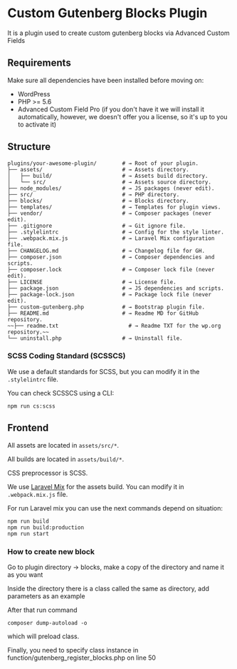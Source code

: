 # Custom Gutenberg Blocks Plugin

It is a plugin used to create custom gutenberg blocks via Advanced Custom Fields

## Requirements

Make sure all dependencies have been installed before moving on:

- WordPress
- PHP >= 5.6
- Advanced Custom Field Pro (if you don't have it we will install it automatically, however, we doesn't offer you a license, so it's up to you to activate it)

## Structure

```
plugins/your-awesome-plugin/        # → Root of your plugin.
├── assets/                         # → Assets directory.
│   ├── build/                      # → Assets build directory.
│   └── src/                        # → Assets source directory.
├── node_modules/                   # → JS packages (never edit).
├── src/                            # → PHP directory. 
├── blocks/                         # → Blocks directory. 
├── templates/                      # → Templates for plugin views.
├── vendor/                         # → Composer packages (never edit).
├── .gitignore                      # → Git ignore file.
├── .stylelintrc                    # → Config for the style linter.
├── .webpack.mix.js                 # → Laravel Mix configuration file.
├── CHANGELOG.md                    # → Changelog file for GH.
├── composer.json                   # → Composer dependencies and scripts.
├── composer.lock                   # → Composer lock file (never edit).
├── LICENSE                         # → License file.
├── package.json                    # → JS dependencies and scripts.
├── package-lock.json               # → Package lock file (never edit).
├── custom-gutenberg.php            # → Bootstrap plugin file.
├── README.md                       # → Readme MD for GitHub repository.
~~├── readme.txt                      # → Readme TXT for the wp.org repository.~~
└── uninstall.php                   # → Uninstall file.
```

### SCSS Coding Standard (SCSSCS)

We use a default standards for SCSS, but you can modify it in the `.stylelintrc` file.

You can check SCSSCS using a CLI:

```
npm run cs:scss
```

## Frontend

All assets are located in `assets/src/*`.

All builds are located in `assets/build/*`.

CSS preprocessor is SCSS. 

We use [Laravel Mix](https://laravel-mix.com/) for the assets build. You can modify it in `.webpack.mix.js` file.

For run Laravel mix you can use the next commands depend on situation:
```
npm run build
npm run build:production
npm run start
```
### How to create new block

Go to plugin directory -> blocks, make a copy of the directory and name it as you want

Inside the directory there is a class called the same as directory, add parameters as an example

After that run command

```
composer dump-autoload -o
```

which will preload class.

Finally, you need to specify class instance in function/gutenberg_register_blocks.php on line 50
